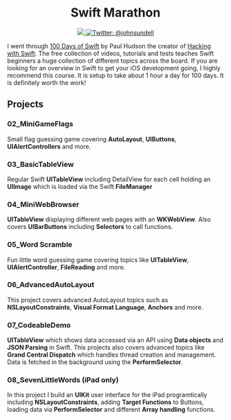 <h1 align="center">
  Swift Marathon
</h1>
<p align="center">
    <a href="https://swift.org/documentation/">
    <img src="https://img.shields.io/badge/Swift-5.0-orange.svg" />
    </a>
    <a href="https://www.reddit.com/user/JDK_92">
        <img src="https://img.shields.io/badge/contact-@jdk_92-blue.svg?style=flat" alt="Twitter: @johnsundell" />
    </a>
</p>

I went through [100 Days of Swift](https://www.hackingwithswift.com/100) by Paul Hudson the creator of [Hacking with Swift](https://www.hackingwithswift.com/). The free collection of videos, tutorials and tests teaches Swift beginners a huge collection of different topics across the board. If you are looking for an overview  in Swift to get your iOS development going, I highly recommend this course. It is setup to take about 1 hour a day for 100 days. It is definitely worth the work!

## Projects

### 02_MiniGameFlags

Small flag guessing game covering **AutoLayout**, **UIButtons**, **UIAlertControllers** and more.

### 03_BasicTableView

Regular Swift **UITableView** including DetailView for each cell holding an **UIImage** which is loaded via the Swift **FileManager**

### 04_MiniWebBrowser

**UITableView** displaying different web pages with an **WKWebView**. Also covers **UIBarButtons** including **Selectors** to call functions.

### 05_Word Scramble

Fun little word guessing game covering topics like **UITableView**, **UIAlertController**, **FileReading** and more.

### 06_AdvancedAutoLayout

This project covers advanced AutoLayout topics such as **NSLayoutConstraints**, **Visual Format Language**, **Anchors** and more.

### 07_CodeableDemo

**UITableView** which shows data accessed via an API using **Data objects** and **JSON Parsing** in Swift. This projects also covers advanced topics like **Grand Central Dispatch** which handles thread creation and management. Data is fetched in the background using the **PerformSelector**.

### 08_SevenLittleWords (iPad only)

In this project I build an **UIKit** user interface for the iPad programtically including **NSLayoutConstraints**, adding **Target Functions** to Buttons, loading data via **PerformSelector** and different **Array handling** functions.
